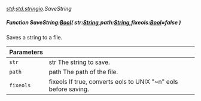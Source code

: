 _[std](../../modules/std/std-module.md):[std.stringio](../../modules/std/std-stringio.md).SaveString_
##### Function SaveString:[Bool](../../modules/wonkey/wonkey-types-bool.md)( str:[String](../../modules/wonkey/wonkey-types-string.md),path:[String](../../modules/wonkey/wonkey-types-string.md),fixeols:[Bool](../../modules/wonkey/wonkey-types-bool.md)=false )
Saves a string to a file.

| Parameters |    |
|:-----------|:---|
| `str` | str The string to save. |
| `path` | path The path of the file. |
| `fixeols` | fixeols If true, converts eols to UNIX "~n" eols before saving. |
